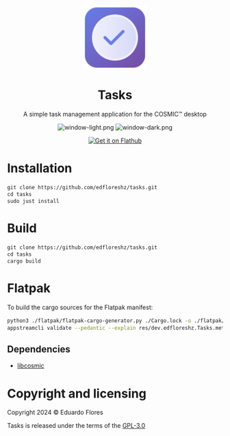 <div align="center">
  <br>
  <img src="res/icons/hicolor/scalable/apps/dev.edfloreshz.Tasks.svg" width="150" />
  <h1>Tasks</h1>

  <p>A simple task management application for the COSMIC™ desktop</p>

  ![window-light.png](https://raw.githubusercontent.com/edfloreshz/tasks/main/res/screenshots/window-light.png#gh-light-mode-only)
  ![window-dark.png](https://raw.githubusercontent.com/edfloreshz/tasks/main/res/screenshots/window-dark.png#gh-dark-mode-only)

  <a href='https://flathub.org/apps/dev.edfloreshz.Tasks'>
    <img width='200' alt='Get it on Flathub' src='https://flathub.org/api/badge?locale=en'/>
  </a>
</div>

# Installation

```
git clone https://github.com/edfloreshz/tasks.git
cd tasks
sudo just install
```

# Build

```
git clone https://github.com/edfloreshz/tasks.git
cd tasks
cargo build
```

# Flatpak

To build the cargo sources for the Flatpak manifest:

```sh
python3 ./flatpak/flatpak-cargo-generator.py ./Cargo.lock -o ./flatpak/cargo-sources.json
appstreamcli validate --pedantic --explain res/dev.edfloreshz.Tasks.metainfo.xml
```

## Dependencies

- [libcosmic](https://github.com/pop-os/libcosmic?tab=readme-ov-file#building)

# Copyright and licensing

Copyright 2024 © Eduardo Flores

Tasks is released under the terms of the [GPL-3.0](https://github.com/edfloreshz/tasks/blob/main/LICENSE)
